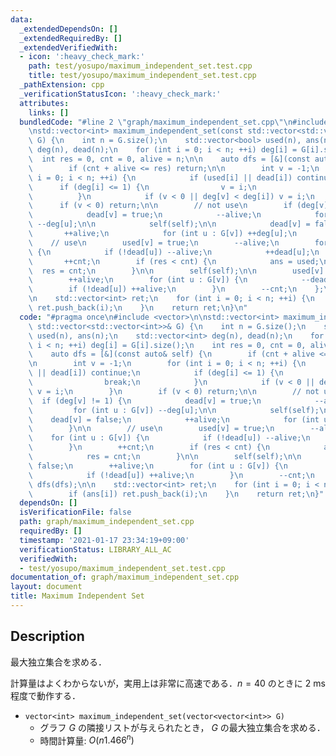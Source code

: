 ```yaml
---
data:
  _extendedDependsOn: []
  _extendedRequiredBy: []
  _extendedVerifiedWith:
  - icon: ':heavy_check_mark:'
    path: test/yosupo/maximum_independent_set.test.cpp
    title: test/yosupo/maximum_independent_set.test.cpp
  _pathExtension: cpp
  _verificationStatusIcon: ':heavy_check_mark:'
  attributes:
    links: []
  bundledCode: "#line 2 \"graph/maximum_independent_set.cpp\"\n#include <vector>\n\
    \nstd::vector<int> maximum_independent_set(const std::vector<std::vector<int>>&\
    \ G) {\n    int n = G.size();\n    std::vector<bool> used(n), ans(n);\n    std::vector<int>\
    \ deg(n), dead(n);\n    for (int i = 0; i < n; ++i) deg[i] = G[i].size();\n  \
    \  int res = 0, cnt = 0, alive = n;\n\n    auto dfs = [&](const auto& self) {\n\
    \        if (cnt + alive <= res) return;\n\n        int v = -1;\n        for (int\
    \ i = 0; i < n; ++i) {\n            if (used[i] || dead[i]) continue;\n      \
    \      if (deg[i] <= 1) {\n                v = i;\n                break;\n  \
    \          }\n            if (v < 0 || deg[v] < deg[i]) v = i;\n        }\n  \
    \      if (v < 0) return;\n\n        // not use\n        if (deg[v] != 1) {\n\
    \            dead[v] = true;\n            --alive;\n            for (int u : G[v])\
    \ --deg[u];\n\n            self(self);\n\n            dead[v] = false;\n     \
    \       ++alive;\n            for (int u : G[v]) ++deg[u];\n        }\n\n    \
    \    // use\n        used[v] = true;\n        --alive;\n        for (int u : G[v])\
    \ {\n            if (!dead[u]) --alive;\n            ++dead[u];\n        }\n \
    \       ++cnt;\n        if (res < cnt) {\n            ans = used;\n          \
    \  res = cnt;\n        }\n\n        self(self);\n\n        used[v] = false;\n\
    \        ++alive;\n        for (int u : G[v]) {\n            --dead[u];\n    \
    \        if (!dead[u]) ++alive;\n        }\n        --cnt;\n    };\n\n    dfs(dfs);\n\
    \n    std::vector<int> ret;\n    for (int i = 0; i < n; ++i) {\n        if (ans[i])\
    \ ret.push_back(i);\n    }\n    return ret;\n}\n"
  code: "#pragma once\n#include <vector>\n\nstd::vector<int> maximum_independent_set(const\
    \ std::vector<std::vector<int>>& G) {\n    int n = G.size();\n    std::vector<bool>\
    \ used(n), ans(n);\n    std::vector<int> deg(n), dead(n);\n    for (int i = 0;\
    \ i < n; ++i) deg[i] = G[i].size();\n    int res = 0, cnt = 0, alive = n;\n\n\
    \    auto dfs = [&](const auto& self) {\n        if (cnt + alive <= res) return;\n\
    \n        int v = -1;\n        for (int i = 0; i < n; ++i) {\n            if (used[i]\
    \ || dead[i]) continue;\n            if (deg[i] <= 1) {\n                v = i;\n\
    \                break;\n            }\n            if (v < 0 || deg[v] < deg[i])\
    \ v = i;\n        }\n        if (v < 0) return;\n\n        // not use\n      \
    \  if (deg[v] != 1) {\n            dead[v] = true;\n            --alive;\n   \
    \         for (int u : G[v]) --deg[u];\n\n            self(self);\n\n        \
    \    dead[v] = false;\n            ++alive;\n            for (int u : G[v]) ++deg[u];\n\
    \        }\n\n        // use\n        used[v] = true;\n        --alive;\n    \
    \    for (int u : G[v]) {\n            if (!dead[u]) --alive;\n            ++dead[u];\n\
    \        }\n        ++cnt;\n        if (res < cnt) {\n            ans = used;\n\
    \            res = cnt;\n        }\n\n        self(self);\n\n        used[v] =\
    \ false;\n        ++alive;\n        for (int u : G[v]) {\n            --dead[u];\n\
    \            if (!dead[u]) ++alive;\n        }\n        --cnt;\n    };\n\n   \
    \ dfs(dfs);\n\n    std::vector<int> ret;\n    for (int i = 0; i < n; ++i) {\n\
    \        if (ans[i]) ret.push_back(i);\n    }\n    return ret;\n}"
  dependsOn: []
  isVerificationFile: false
  path: graph/maximum_independent_set.cpp
  requiredBy: []
  timestamp: '2021-01-17 23:34:19+09:00'
  verificationStatus: LIBRARY_ALL_AC
  verifiedWith:
  - test/yosupo/maximum_independent_set.test.cpp
documentation_of: graph/maximum_independent_set.cpp
layout: document
title: Maximum Independent Set
---
```


## Description

最大独立集合を求める．

計算量はよくわからないが，実用上は非常に高速である．$n = 40$ のときに 2 ms 程度で動作する．

- `vector<int> maximum_independent_set(vector<vector<int>> G)`
    - グラフ $G$ の隣接リストが与えられたとき， $G$ の最大独立集合を求める．
    - 時間計算量: $O(n1.466^n)$